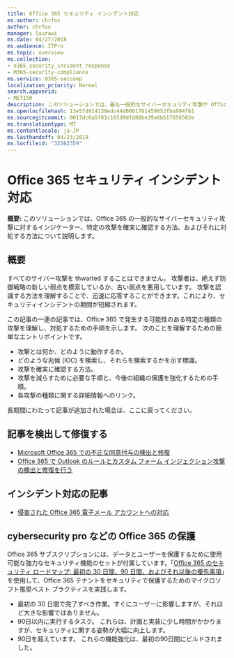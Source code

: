 ```yaml
---
title: Office 365 セキュリティ インシデント対応
ms.author: chrfox
author: chrfox
manager: laurawi
ms.date: 04/27/2018
ms.audience: ITPro
ms.topic: overview
ms.collection:
- o365_security_incident_response
- M365-security-compliance
ms.service: O365-seccomp
localization_priority: Normal
search.appverid:
- MET150
description: このソリューションでは、最も一般的なサイバーセキュリティ攻撃が Office 365 とどのように対応しているか、またそれらに対処する方法について説明します。
ms.openlocfilehash: 13e57d914138edc44d0001781459852fba994f61
ms.sourcegitcommit: 0017dc6a5f81c165d9dfd88be39a6bb17856582e
ms.translationtype: MT
ms.contentlocale: ja-JP
ms.lasthandoff: 04/23/2019
ms.locfileid: "32262359"
---
```

# <a name="office-365-security-incident-response"></a>Office 365 セキュリティ インシデント対応

 **概要:** このソリューションでは、Office 365 の一般的なサイバーセキュリティ攻撃に対するインジケーター、特定の攻撃を確実に確認する方法、およびそれに対処する方法について説明します。
  
## <a name="overview"></a>概要
すべてのサイバー攻撃を thwarted することはできません。 攻撃者は、絶えず防御戦略の新しい弱点を模索しているか、古い弱点を悪用しています。 攻撃を認識する方法を理解することで、迅速に応答することができます。これにより、セキュリティインシデントの期間が短縮されます。

この記事の一連の記事では、Office 365 で発生する可能性のある特定の種類の攻撃を理解し、対処するための手順を示します。 次のことを理解するための簡単なエントリポイントです。
 
- 攻撃とは何か、どのように動作するか。
- どのような兆候 (IOC) を検索し、それらを検索するかを示す標識。
- 攻撃を確実に確認する方法。
- 攻撃を減らすために必要な手順と、今後の組織の保護を強化するための手順。
- 各攻撃の種類に関する詳細情報へのリンク。

長期間にわたって記事が追加された場合は、ここに戻ってください。

## <a name="detect-and-remediate-articles"></a>記事を検出して修復する

- [Microsoft Office 365 での不正な同意付与の検出と修復](detect-and-remediate-illicit-consent-grants.md)
- [Office 365 で Outlook のルールとカスタム フォーム インジェクション攻撃の検出と修復を行う](detect-and-remediate-outlook-rules-forms-attack.md)
 
## <a name="incident-response-articles"></a>インシデント対応の記事

- [侵害された Office 365 電子メール アカウントへの対応](responding-to-a-compromised-email-account.md)

## <a name="secure-office-365-like-a-cybersecurity-pro"></a>cybersecurity pro などの Office 365 の保護
Office 365 サブスクリプションには、データとユーザーを保護するために使用可能な強力なセキュリティ機能のセットが付属しています。「[Office 365 のセキュリティ ロードマップ: 最初の 30 日間、90 日間、およびそれ以後の優先事項](https://support.office.com/article/Office-365-security-roadmap-Top-priorities-for-the-first-30-days-90-days-and-beyond-28c86a1c-e4dd-4aad-a2a6-c768a21cb352)」を使用して、Office 365 テナントをセキュリティで保護するためのマイクロソフト推奨ベスト プラクティスを実践します。
- 最初の 30 日間で完了すべき作業。すぐにユーザーに影響しますが、それほど大きな影響ではありません。
- 90日以内に実行するタスク。 これらは、計画と実装に少し時間がかかりますが、セキュリティに関する姿勢が大幅に向上します。
- 90日を超えています。 これらの機能強化は、最初の90日間にビルドされました。






